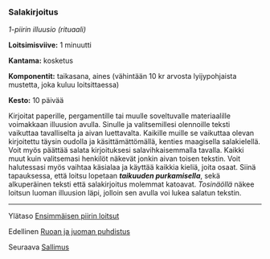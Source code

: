 ### Salakirjoitus

*1-piirin illuusio (rituaali)*

**Loitsimisviive:** 1 minuutti

**Kantama:** kosketus

**Komponentit:** taikasana, aines (vähintään 10 kr arvosta
lyijypohjaista mustetta, joka kuluu loitsittaessa)

**Kesto:** 10 päivää

Kirjoitat paperille, pergamentille tai muulle soveltuvalle
materiaalille voimakkaan illuusion avulla. Sinulle ja valitsemillesi
olennoille teksti vaikuttaa tavalliselta ja aivan luettavalta.
Kaikille muille se vaikuttaa olevan kirjoitettu täysin oudolla ja
käsittämättömällä, kenties maagisella salakielellä. Voit myös
päättää salata kirjoituksesi salavihkaisemmalla tavalla. Kaikki
muut kuin valitsemasi henkilöt näkevät jonkin aivan toisen
tekstin. Voit halutessasi myös vaihtaa käsialaa ja käyttää kaikkia
kieliä, joita osaat. Siinä tapauksessa, että loitsu lopetaan 
***taikuuden purkamisella***, sekä alkuperäinen teksti että salakirjoitus
molemmat katoavat. *Tosinäöllä* näkee loitsun luoman illuusion
läpi, jolloin sen avulla voi lukea salatun tekstin.

----

Ylätaso [Ensimmäisen piirin loitsut](1_piirin_loitsut.md)

Edellinen [Ruoan ja juoman puhdistus](Ruoan_ja_juoman_puhdistus.md)

Seuraava [Sallimus](Sallimus.md)